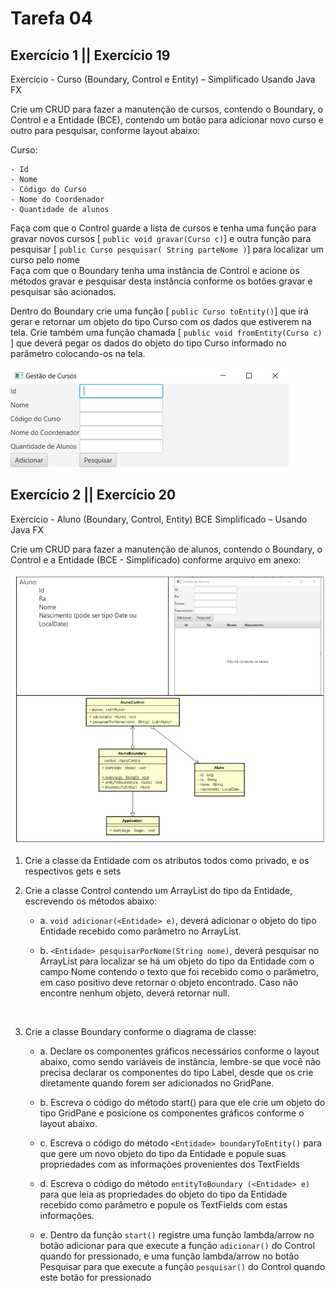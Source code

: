 # Tarefa 04

## Exercício 1 || Exercício 19

Exercício - Curso (Boundary, Control e Entity) – Simplificado Usando Java FX<br>

Crie um CRUD para fazer a manutenção de cursos, contendo o Boundary, o Control e a Entidade (BCE), contendo um botão para adicionar novo curso e outro para pesquisar, conforme layout abaixo: <br>

Curso:

    - Id
    - Nome
    - Código do Curso
    - Nome do Coordenador
    - Quantidade de alunos

Faça com que o Control guarde a lista de cursos e tenha uma função para gravar novos cursos [ `public void gravar(Curso c)`] e outra função para pesquisar [ `public Curso pesquisar( String parteNome )`] para localizar um curso pelo nome <br>
Faça com que o Boundary tenha uma instância de Control e acione os métodos gravar e pesquisar desta instância conforme os botões gravar e pesquisar são acionados.<br>

Dentro do Boundary crie uma função [ `public Curso toEntity()`] que irá gerar e retornar um objeto do tipo Curso com os dados que estiverem na tela. Crie também uma função chamada [ `public void fromEntity(Curso c)` ] que deverá pegar os dados do objeto do tipo Curso informado no parâmetro colocando-os na tela.

<img src="./exercicio1/Tela do Curso.png"
alt="Imagem de como deve ser a tela de gestão de cursos, indicando que deve ser informado: id, nome, código de curso,  nome do curso e quantidade de alunos. Pra cada informação necessária tem um campo de texto, por fim tem dois botões 'Adicionar' e 'Pesqusiar'"
/>

## Exercício 2 || Exercício 20

Exercício - Aluno (Boundary, Control, Entity) BCE Simplificado – Usando Java FX

Crie um CRUD para fazer a manutenção de alunos, contendo o Boundary, o Control e a Entidade (BCE - Simplificado) conforme arquivo em anexo:

![Diagrama e tela de manutenção de alunos](./exercicio2/diagrama_e_tela.png)

1. Crie a classe da Entidade com os atributos todos como privado, e os respectivos gets e sets
2. Crie a classe Control contendo um ArrayList do tipo da Entidade, escrevendo os métodos abaixo:

    - a. `void adicionar(<Entidade> e)`, deverá adicionar o objeto do tipo Entidade recebido como parâmetro no ArrayList.

    - b. `<Entidade> pesquisarPorNome(String nome)`, deverá pesquisar no ArrayList para localizar se há um objeto do tipo da Entidade com o campo Nome contendo o texto que foi recebido como o parâmetro, em caso positivo deve retornar o objeto encontrado. Caso não encontre nenhum objeto, deverá retornar null.
<br>

3. Crie a classe Boundary conforme o diagrama de classe:

    - a. Declare os componentes gráficos necessários conforme o layout abaixo, como sendo variáveis de instância, lembre-se que você não precisa declarar os componentes do tipo Label, desde que os crie diretamente quando forem ser adicionados no GridPane.

    - b. Escreva o código do método start() para que ele crie um objeto do tipo GridPane e posicione os componentes gráficos conforme o layout abaixo.

    - c. Escreva o código do método `<Entidade> boundaryToEntity()` para que gere um novo objeto do
    tipo da Entidade e popule suas propriedades com as informações provenientes dos TextFields

    - d. Escreva o código do método `entityToBoundary (<Entidade> e)` para que leia as propriedades do
    objeto do tipo da Entidade recebido como parâmetro e popule os TextFields com estas
    informações.
    - e. Dentro da função `start()` registre uma função lambda/arrow no botão adicionar para que execute a função `adicionar()` do Control quando for pressionado, e uma função lambda/arrow no botão Pesquisar para que execute a função `pesquisar()` do Control quando este botão for pressionado
